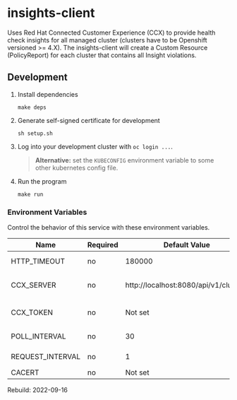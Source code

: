 # insights-client

Uses Red Hat Connected Customer Experience (CCX) to provide health check insights for all managed cluster (clusters have to be Openshift versioned >= 4.X). The insights-client will create a Custom Resource (PolicyReport) for each cluster that contains all Insight violations.

## Development

1. Install dependencies
    ```
    make deps
    ```
2. Generate self-signed certificate for development
    ```
    sh setup.sh
    ```
3. Log into your development cluster with `oc login ...`.
    > **Alternative:** set the `KUBECONFIG` environment variable to some other kubernetes config file.
4. Run the program
    ```
    make run
    ```

### Environment Variables
Control the behavior of this service with these environment variables.

Name             | Required | Default Value                           | Description
---------------- | -------- | --------------------------------------- | -----------
HTTP_TIMEOUT     | no       | 180000                                  | 3 minute timeout to process a single requests
CCX_SERVER       | no       | http://localhost:8080/api/v1/clusters   | CCX server url (prod will use: `https://cloud.redhat.com/api/insights-results-aggregator/v2`)
CCX_TOKEN        | no       | Not set                                 | If not set client will get cloud.openshift.com token from secret `openshift-config`
POLL_INTERVAL    | no       | 30                                      | 30 minute default polling interval cloud.redhat.com
REQUEST_INTERVAL | no       | 1                                       | 1 second Interval between 2 consecutive Insights requests
CACERT           | no       | Not set                                 | Used for dev & test ONLY

Rebuild: 2022-09-16

